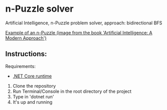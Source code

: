 # n-Puzzle solver
Artificial Intelligence, n-Puzzle problem solver, approach: bidirectional BFS

[Example of an n-Puzzle (image from the book 'Artificial Intelligence: A Modern Approach')](./n-puzzle.jpg)

## Instructions:
Requirements:
- [.NET Core runtime](https://dotnet.microsoft.com/download)

1. Clone the repository
2. Run Terminal/Console in the root directory of the project
3. Type in 'dotnet run'
4. It's up and running